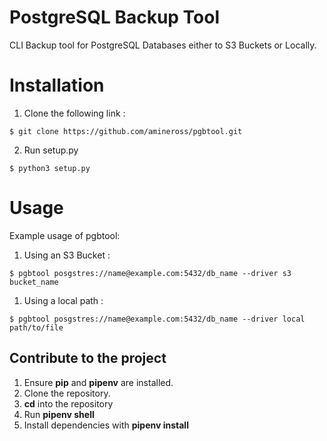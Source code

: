# PostgreSQL Backup Tool

CLI Backup tool for PostgreSQL Databases either to S3 Buckets or Locally.

# Installation

1) Clone the following link :
~~~
$ git clone https://github.com/amineross/pgbtool.git
~~~
2) Run setup.py
~~~
$ python3 setup.py
~~~

# Usage

Example usage of pgbtool: 

1) Using an S3 Bucket :
~~~
$ pgbtool posgstres://name@example.com:5432/db_name --driver s3 bucket_name
~~~
1) Using a local path :
~~~
$ pgbtool posgstres://name@example.com:5432/db_name --driver local path/to/file
~~~
## Contribute to the project
1) Ensure **pip** and **pipenv** are installed.
2) Clone the repository.
3) **cd** into the repository
4) Run **pipenv shell**
5) Install dependencies with **pipenv install**
